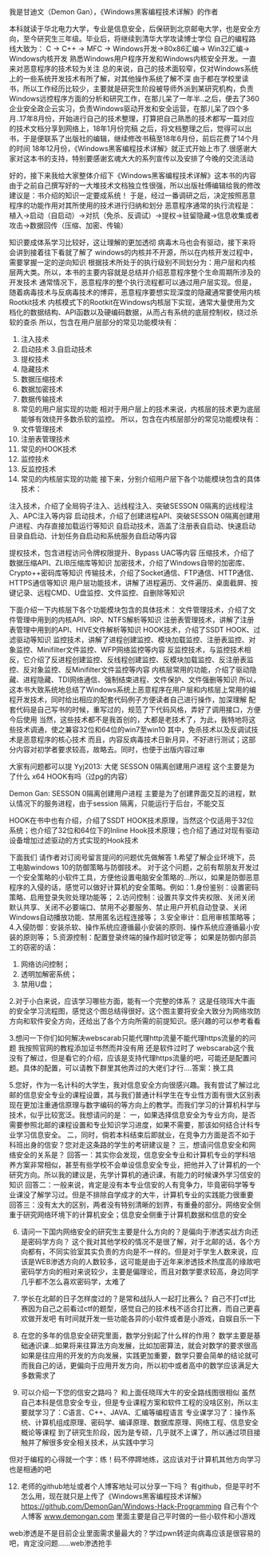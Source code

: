 我是甘迪文（Demon Gan），《Windows黑客编程技术详解》的作者


本科就读于华北电力大学，专业是信息安全，后保研到北京邮电大学，也是安全方向，至今研究生三年级。毕业后，将继续到清华大学攻读博士学位
自己的编程路线大致为：
C → C++ → MFC → Windows开发→80x86汇编→ Win32汇编→ Windows内核开发
熟悉Windows用户程序开发和Windows内核安全开发。一直来对恶意程序的技术较为关注
总的来说，自己的技术面较窄，仅对Windows系统上的一些系统开发技术有所了解，对其他操作系统了解不深
由于都在学校里读书，所以工作经历比较少，主要就是研究生阶段被导师外派到某研究机构，负责Windows远控程序方面的分析和研究工作，在那儿呆了一年半..之后，便去了360企业安全政企云实习，负责Windows驱动开发和安全运营，在那儿呆了四个多月..17年8月份，开始进行自己的技术整理，打算把自己熟悉的技术都写一篇对应的技术文档分享到网络上，18年1月份完稿
之后，将文档整理之后，觉得可以出书，于是便联系了出版社的编辑，继续修改书稿至18年6月份，前后花费了14个月的时间
18年12月份，《Windows黑客编程技术详解》就正式开始上市了.很感谢大家对这本书的支持，特别要感谢玄魂大大的系列宣传以及安排了今晚的交流活动

好的，接下来我给大家整体介绍下《Windows黑客编程技术详解》这本书的内容
由于之前自己撰写好的一大堆技术文档独立性很强，所以出版社傅编辑给我的修改建议是：书介绍的知识一定要成系统！
于是，经过一番调研之后，决定按照恶意程序的功能作用对其所使用的技术进行归纳和划分
恶意程序通常的执行流程是：植入→启动（自启动）→对抗（免杀、反调试）→提权→驻留隐藏→信息收集或者攻击→数据回传（压缩、加密、传输）

知识要成体系学习比较好，这让理解的更加透彻
病毒木马也会有驱动，接下来将会讲到接着往下看就了解了
windows的内核并不开源，所以在内核开发过程中，需要掌握一定的逆向知识
根据技术所处于的执行级别不同划分为：用户层和内核层两大类。所以，本书的主要内容就是总结并介绍恶意程序整个生命周期所涉及的开发技术
通常情况下，恶意程序的整个执行流程都可以通过用户层实现。但是，随着病毒技术与反病毒技术的博弈，恶意程序要想实现深度的隐藏通常要使用内核Rootkit技术
内核模式下的Rootkit在Windows内核层下实现，通常大量使用为文档化的数据结构、API函数以及硬编码数据，从而占有系统的底层控制权，绕过杀软的查杀
所以，包含在用户层部分的常见功能模块有：
1. 注入技术
2. 启动技术
3.自启动技术
4. 提权技术
5. 隐藏技术
6. 数据压缩技术
7. 数据加密技术
8. 数据传输技术
9. 常见的用户层实现的功能
相对于用户层上的技术来说，内核层的技术更为底层能够有效绕开多数杀软的监控。
所以，包含在内核层部分的常见功能模块有：
1. 文件管理技术
2. 注册表管理技术
3. 常见的HOOK技术
4. 监控技术
5. 反监控技术
6. 常见的内核层实现的功能
接下来，分别介绍用户层下各个功能模块包含的具体技术：

注入技术，介绍了全局钩子注入、远线程注入、突破SESSON 0隔离的远线程注入、APC注入等内容
启动技术，介绍了创建进程API、突破SESSON 0隔离创建用户进程、内存直接加载运行等知识
自启动技术，涵盖了注册表自启动、快速启动目录自启动、计划任务自启动和系统服务自启动等内容

提权技术，包含进程访问令牌权限提升、Bypass UAC等内容
压缩技术，介绍了数据压缩API、ZLIB压缩库等知识
加密技术，介绍了Windows自带的加密库、Crypto++密码库等知识
传输技术，介绍了Socket通信、FTP通信、HTTP通信、HTTPS通信等知识
用户层功能技术，讲解了进程遍历、文件遍历、桌面截屏、按键记录、远程CMD、U盘监控、文件监控、自删除等知识

下面介绍一下内核层下各个功能模块包含的具体技术：
文件管理技术，介绍了文件管理中用到的内核API、IRP、NTFS解析等知识
注册表管理技术，讲解了注册表管理中用到的API、HIVE文件解析等知识
HOOK技术，介绍了SSDT HOOK、过滤驱动等知识
监控技术，讲解了进程创建监控、模块加载监控、注册表监控、对象监控、Minifilter文件监控、WFP网络监控等内容
反监控技术，与监控技术相反，它介绍了反进程创建监控、反线程创建监控、反模块加载监控、反注册表监控、反对象监控、反Minifilter文件监控等内容
内核层常用的功能，介绍了驱动隐藏、进程隐藏、TDI网络通信、强制结束进程、文件保护、文件强删等知识
所以，这本书大致系统地总结了Windows系统上恶意程序在用户层和内核层上常用的编程开发技术，同时给出相应的配套代码例子方便读者自己进行操作，加深理解
配套代码是自己写书的时候，重写过的，规范了下代码风格，弄好了调用接口，方便今后使用
当然，这些技术都不是我首创的，大都是老技术了，为此，我特地将这些技术调通，使之兼容32位和64位的win7至win10
其中，免杀技术以及反调试技术是恶意程序的核心技术
而且，内容反病毒技术日新月异，不好进行测试；这部分内容对初学者要求较高，故略去。同时，也便于出版内容过审


大家有问题都可以提
Yyj2013:
大佬 SESSON 0隔离创建用户进程 这个主要是为了什么  x64 HOOK有吗（过pg的内容）


Demon Gan:
 SESSON 0隔离创建用户进程 主要是为了创建界面交互的进程，默认情况下的服务进程，由于session 隔离，只能运行于后台，不能交互

HOOK在书中也有介绍，介绍了SSDT HOOK技术原理，当然这个仅适用于32位系统；也介绍了32位和64位下的Inline Hook技术原理；也介绍了通过对现有驱动设备增加过滤驱动的方式实现的Hook技术

下面我们 请作者对订阅号留言提问的问题优先做解答
1.希望了解企业环境下，员工电脑windows 10的防御策略与防御技术。
对于这个问题，之前有帮朋友开发过一个安全策略的小软件工具，方便他设置电脑安全策略的...所以，如果是防御恶意程序的入侵的话，感觉可以做好计算机的安全策略。例如：1.身份鉴别：设置密码策略、启用登录失败处理功能等；
2.访问控制：设置共享文件夹权限、关闭关闭默认共享、关闭不必要端口、禁用不必要服务、禁止用户开机自动登录、关闭Windows自动播放功能、禁用匿名远程连接等；
3.安全审计：启用审核策略等；
4.入侵防御：安装杀软、操作系统应遵循最小安装的原则、操作系统应遵循最小安装的原则等；
5.资源控制：配置登录终端的操作超时锁定等；
如果是防御内部员工的窃密的话：
1. 网络访问控制；
2. 透明加解密系统；
3. 禁用U盘；

2.对于小白来说，应该学习哪些方面，能有一个完整的体系？
这是任晓珲大牛画的安全学习流程图，感觉这个图总结得很好。这个图主要将安全大致分为网络攻防方向和软件安全方向，还给出了各个方向所需的前提知识。感兴趣的可以参考看看

3.想问一下你们如何解决webscarab只能代理http流量不能代理https流量的的问题 我按照官网的教程添加证书然而并没有用 还是软件过时了
webscarab这个我没有了解过，但是看它的介绍，应该是支持代理https流量的吧，可能还是配置问题。具体的配置，可以请教下群里其他弄过的大佬们才行....答案：换工具

5.您好，作为一名计科的大学生，我对信息安全方向很感兴趣。我有尝试了解过北邮的信息安全专业的课程设置，其与我们普通计科学生在专业性方面有很大区别表现在更加注重通信原理与数字编码的等方向上的教学。而我们学习的计算机科学与技术，似乎比较宽泛。我想请问的是：
一，如果选择信息安全为专业方向，是否需要参照北邮的课程设置和专业知识学习进度，如果不需要，那该如何结合计科专业学习信息安全。
二，同时，倘若本科结束后即就业，在竞争力方面是否不如于科班出身的信安？您对走这条路的学生的考研建议是？
三，想请问信息安全和网络安全的关系是？
回答一：其实你会发现，信息安全专业和计算机专业的学科培养方案非常相似，甚至有些学校不会单设信息安全专业，把他并入了计算机的一个研究方向。所以我的建议是，先学计算机的通识课，有能力的时候课外学习信安的知识
回答二：一般来说，肯定是没有本专业信安的人有竞争力，毕竟密码学等专业课没了解学习过。但是不排除自学成才的大牛，计算机专业的实践能力很重要
回答三：没有太大的区别，两者没有特别清晰的划界，有重叠的部分。网络安全侧重于研究网络环境下的计算机安全；信息安全侧重于计算机数据和信息的安全

6. 请问一下国内网络安全的研究生主要是什么方向的？是偏向于渗透实战方向还是密码学方向？
这个我对其他学校的情况不是很了解，对于北邮的话，各个方向都有，不同实验室其实负责的方向是不一样的。但是对于学生人数来说，应该是WEB渗透方向的人数较多，这可能是由于近年来渗透技术热度高的缘故吧
密码学方向的相对来说较少，主要是偏理论，而且对数学要求较高，身边同学几乎都不怎么喜欢密码学，太难了

7. 学长在北邮的日子怎样度过的？是常和战队人一起打比赛么？
自己不打ctf比赛因为自己之前看过ctf的题型，感觉自己的技术栈不适合打比赛，而自己更喜欢做开发吧
有时间就开发一些功能各异的小软件或者是小游戏，自娱自乐一下

8. 在您的多年的信息安全研究里面，数学分别起了什么样的作用？
数学主要是基础通识课...如果将来往算法方向发展，比如加密算法，就会对数学的要求很高
如果是往应用的开发的方向发展，实践更加重要，数学只要会简单的结论就可
而我自己的话，更偏向于应用开发方向，所以初中或者高中的数学应该满足大多数需求了

9. 可以介绍一下您的信安之路吗？
和上面任晓珲大牛的安全路线图很相似
虽然自己本科是信息安全专业，但是专业课程方案和软件工程的没啥区别，所以主要就学习了：C语言、C++、JAVA、汇编等编程语言
专业课学习了：操作系统、计算机组成原理、密码学、编译原理、数据库原理、网络工程、信息安全概论等课程
到了研究生阶段，因为是专硕，几乎就不上课了，所以通过项目接触并了解很多安全相关技术，从实践中学习

但对于编程的心得就一个字：练！码不停蹄地练，这应该对于计算机其他方向学习也是相通的吧

12. 老师的github地址或者个人博客地址可以分享一下吗？
有github，但是平时不怎么用，现在就只是上传了《Windows黑客编程技术详解》
https://github.com/DemonGan/Windows-Hack-Programming
自己有个个人博客   www.demongan.com
里面主要是自己平时做的一些小软件和小游戏

web渗透是不是目前企业里面需求量最大的？学过pwn转逆向病毒应该是很容易的吧，肯定没问题......web渗透抢手